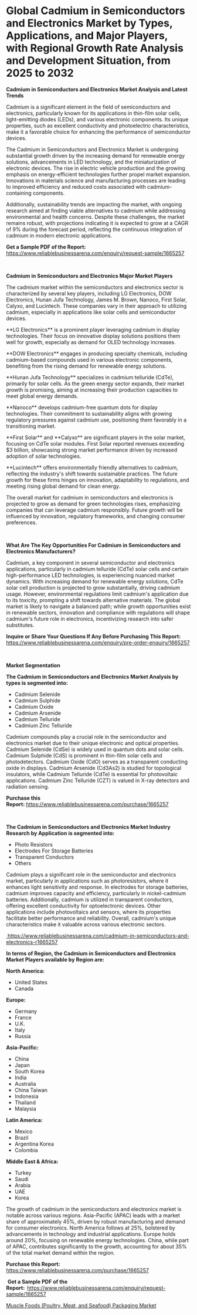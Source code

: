 <p><h1>Global Cadmium in Semiconductors and Electronics Market by Types, Applications, and Major Players, with Regional Growth Rate Analysis and Development Situation, from 2025 to 2032</h1></p><p><strong>Cadmium in Semiconductors and Electronics Market Analysis and Latest Trends</strong></p>
<p><p>Cadmium is a significant element in the field of semiconductors and electronics, particularly known for its applications in thin-film solar cells, light-emitting diodes (LEDs), and various electronic components. Its unique properties, such as excellent conductivity and photoelectric characteristics, make it a favorable choice for enhancing the performance of semiconductor devices.</p><p>The Cadmium in Semiconductors and Electronics Market is undergoing substantial growth driven by the increasing demand for renewable energy solutions, advancements in LED technology, and the miniaturization of electronic devices. The rise in electric vehicle production and the growing emphasis on energy-efficient technologies further propel market expansion. Innovations in materials science and manufacturing processes are leading to improved efficiency and reduced costs associated with cadmium-containing components.</p><p>Additionally, sustainability trends are impacting the market, with ongoing research aimed at finding viable alternatives to cadmium while addressing environmental and health concerns. Despite these challenges, the market remains robust, with projections indicating it is expected to grow at a CAGR of 9% during the forecast period, reflecting the continuous integration of cadmium in modern electronic applications.</p></p>
<p><strong>Get a Sample PDF of the Report:&nbsp;</strong> <a href="https://www.reliablebusinessarena.com/enquiry/request-sample/1665257?utm_campaign=2231&utm_medium=2&utm_source=Github&utm_content=ia&utm_term=02022025&utm_id=cadmium-in-semiconductors-and-electronics">https://www.reliablebusinessarena.com/enquiry/request-sample/1665257</a></p>
<p>&nbsp;</p>
<p><strong>Cadmium in Semiconductors and Electronics Major Market Players</strong></p>
<p><p>The cadmium market within the semiconductors and electronics sector is characterized by several key players, including LG Electronics, DOW Electronics, Hunan Jufa Technology, James M. Brown, Nanoco, First Solar, Calyxo, and Lucintech. These companies vary in their approach to utilizing cadmium, especially in applications like solar cells and semiconductor devices.</p><p>**LG Electronics** is a prominent player leveraging cadmium in display technologies. Their focus on innovative display solutions positions them well for growth, especially as demand for OLED technology increases.</p><p>**DOW Electronics** engages in producing specialty chemicals, including cadmium-based compounds used in various electronic components, benefiting from the rising demand for renewable energy solutions.</p><p>**Hunan Jufa Technology** specializes in cadmium telluride (CdTe), primarily for solar cells. As the green energy sector expands, their market growth is promising, aiming at increasing their production capacities to meet global energy demands.</p><p>**Nanoco** develops cadmium-free quantum dots for display technologies. Their commitment to sustainability aligns with growing regulatory pressures against cadmium use, positioning them favorably in a transitioning market.</p><p>**First Solar** and **Calyxo** are significant players in the solar market, focusing on CdTe solar modules. First Solar reported revenues exceeding $3 billion, showcasing strong market performance driven by increased adoption of solar technologies.</p><p>**Lucintech** offers environmentally friendly alternatives to cadmium, reflecting the industry's shift towards sustainable practices. The future growth for these firms hinges on innovation, adaptability to regulations, and meeting rising global demand for clean energy.</p><p>The overall market for cadmium in semiconductors and electronics is projected to grow as demand for green technologies rises, emphasizing companies that can leverage cadmium responsibly. Future growth will be influenced by innovation, regulatory frameworks, and changing consumer preferences.</p></p>
<p>&nbsp;</p>
<p><strong>What Are The Key Opportunities For Cadmium in Semiconductors and Electronics Manufacturers?</strong></p>
<p><p>Cadmium, a key component in several semiconductor and electronics applications, particularly in cadmium telluride (CdTe) solar cells and certain high-performance LED technologies, is experiencing nuanced market dynamics. With increasing demand for renewable energy solutions, CdTe solar cell production is projected to grow substantially, driving cadmium usage. However, environmental regulations limit cadmium's application due to its toxicity, prompting a shift towards alternative materials. The global market is likely to navigate a balanced path; while growth opportunities exist in renewable sectors, innovation and compliance with regulations will shape cadmium's future role in electronics, incentivizing research into safer substitutes.</p></p>
<p><strong>Inquire or Share Your Questions If Any Before Purchasing This Report:</strong> <a href="https://www.reliablebusinessarena.com/enquiry/pre-order-enquiry/1665257?utm_campaign=2231&utm_medium=2&utm_source=Github&utm_content=ia&utm_term=02022025&utm_id=cadmium-in-semiconductors-and-electronics">https://www.reliablebusinessarena.com/enquiry/pre-order-enquiry/1665257</a></p>
<p>&nbsp;</p>
<p><strong>Market Segmentation</strong></p>
<p><strong>The Cadmium in Semiconductors and Electronics Market Analysis by types is segmented into:</strong></p>
<p><ul><li>Cadmium Selenide</li><li>Cadmium Sulphide</li><li>Cadmium Oxide</li><li>Cadmium Arsenide</li><li>Cadmium Telluride</li><li>Cadmium Zinc Telluride</li></ul></p>
<p><p>Cadmium compounds play a crucial role in the semiconductor and electronics market due to their unique electronic and optical properties. Cadmium Selenide (CdSe) is widely used in quantum dots and solar cells. Cadmium Sulphide (CdS) is prominent in thin-film solar cells and photodetectors. Cadmium Oxide (CdO) serves as a transparent conducting oxide in displays. Cadmium Arsenide (Cd3As2) is studied for topological insulators, while Cadmium Telluride (CdTe) is essential for photovoltaic applications. Cadmium Zinc Telluride (CZT) is valued in X-ray detectors and radiation sensing.</p></p>
<p><strong>Purchase this Report:&nbsp;</strong><a href="https://www.reliablebusinessarena.com/purchase/1665257?utm_campaign=2231&utm_medium=2&utm_source=Github&utm_content=ia&utm_term=02022025&utm_id=cadmium-in-semiconductors-and-electronics">https://www.reliablebusinessarena.com/purchase/1665257</a></p>
<p>&nbsp;</p>
<p><strong>The Cadmium in Semiconductors and Electronics Market Industry Research by Application is segmented into:</strong></p>
<p><ul><li>Photo Resistors</li><li>Electrodes For Storage Batteries</li><li>Transparent Conductors</li><li>Others</li></ul></p>
<p><p>Cadmium plays a significant role in the semiconductor and electronics market, particularly in applications such as photoresistors, where it enhances light sensitivity and response. In electrodes for storage batteries, cadmium improves capacity and efficiency, particularly in nickel-cadmium batteries. Additionally, cadmium is utilized in transparent conductors, offering excellent conductivity for optoelectronic devices. Other applications include photovoltaics and sensors, where its properties facilitate better performance and reliability. Overall, cadmium's unique characteristics make it valuable across various electronic sectors.</p></p>
<p><a href="https://www.reliablebusinessarena.com/cadmium-in-semiconductors-and-electronics-r1665257?utm_campaign=2231&utm_medium=2&utm_source=Github&utm_content=ia&utm_term=02022025&utm_id=cadmium-in-semiconductors-and-electronics">&nbsp;https://www.reliablebusinessarena.com/cadmium-in-semiconductors-and-electronics-r1665257</a></p>
<p><strong>In terms of Region, the Cadmium in Semiconductors and Electronics Market Players available by Region are:</strong></p>
<p>
    <p> <strong> North America: </strong>
        <ul>
            <li>United States</li>
            <li>Canada</li>
        </ul>
        </p> 
    <p> <strong> Europe: </strong>
        <ul>
            <li>Germany</li>
            <li>France</li>
            <li>U.K.</li>
            <li>Italy</li>
            <li>Russia</li>
        </ul>
        </p> 
    <p> <strong> Asia-Pacific: </strong>
        <ul>
            <li>China</li>
            <li>Japan</li>
            <li>South Korea</li>
            <li>India</li>
            <li>Australia</li>
            <li>China Taiwan</li>
            <li>Indonesia</li>
            <li>Thailand</li>
            <li>Malaysia</li>
        </ul>
        </p> 
    <p> <strong> Latin America: </strong>
        <ul>
            <li>Mexico</li>
            <li>Brazil</li>
            <li>Argentina Korea</li>
            <li>Colombia</li>
        </ul>
        </p> 
    <p> <strong> Middle East & Africa: </strong>
        <ul>
            <li>Turkey</li>
            <li>Saudi</li>
            <li>Arabia</li>
            <li>UAE</li>
            <li>Korea</li>
        </ul>
    </p>
    </p>
<p><p>The growth of cadmium in the semiconductors and electronics market is notable across various regions. Asia-Pacific (APAC) leads with a market share of approximately 45%, driven by robust manufacturing and demand for consumer electronics. North America follows at 25%, bolstered by advancements in technology and industrial applications. Europe holds around 20%, focusing on renewable energy technologies. China, while part of APAC, contributes significantly to the growth, accounting for about 35% of the total market demand within the region.</p></p>
<p><strong>Purchase this Report: </strong><a href="https://www.reliablebusinessarena.com/purchase/1665257?utm_campaign=2231&utm_medium=2&utm_source=Github&utm_content=ia&utm_term=02022025&utm_id=cadmium-in-semiconductors-and-electronics">https://www.reliablebusinessarena.com/purchase/1665257</a></p>
<p>&nbsp;<strong>Get a Sample PDF of the Report:&nbsp;&nbsp;</strong><a href="https://www.reliablebusinessarena.com/enquiry/request-sample/1665257?utm_campaign=2231&utm_medium=2&utm_source=Github&utm_content=ia&utm_term=02022025&utm_id=cadmium-in-semiconductors-and-electronics">https://www.reliablebusinessarena.com/enquiry/request-sample/1665257</a></p>
<p><strong></strong></p>
<p><p><a href="https://github.com/ParvinKhatun77/Market-Research-Report-List-1/blob/main/muscle-foods-poultry-meat-and-seafood-packaging-market.md?utm_campaign=2231&utm_medium=2&utm_source=Github&utm_content=ia&utm_term=02022025&utm_id=cadmium-in-semiconductors-and-electronics">Muscle Foods (Poultry, Meat, and Seafood) Packaging Market</a></p></p>